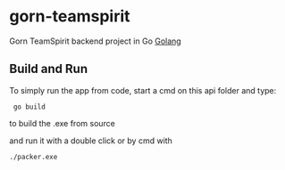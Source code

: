 # gorn-teamspirit
Gorn TeamSpirit backend project in Go [Golang](https://golang.org/)


## Build and Run

To simply run the app from code, start a cmd on this api folder and type:

```
 go build
```
to build the .exe from source

and run it with a double click or by cmd with
```
./packer.exe
```
